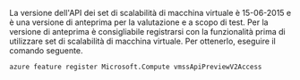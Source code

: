 La versione dell'API dei set di scalabilità di macchina virtuale è 15-06-2015 e è una versione di anteprima per la valutazione e a scopo di test. Per la versione di anteprima è consigliabile registrarsi con la funzionalità prima di utilizzare set di scalabilità di macchina virtuale. Per ottenerlo, eseguire il comando seguente.

    azure feature register Microsoft.Compute vmssApiPreviewV2Access

<!---HONumber=AcomDC_0114_2016-->